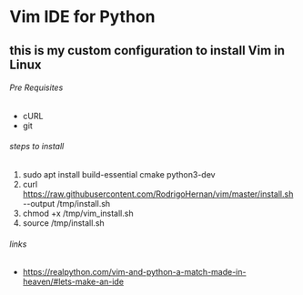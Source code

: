 # Vim IDE for Python
## this is my custom configuration to install Vim in Linux

###### Pre Requisites
- cURL
- git


###### steps to install
1. sudo apt install build-essential cmake python3-dev
2. curl https://raw.githubusercontent.com/RodrigoHernan/vim/master/install.sh --output /tmp/install.sh
3. chmod +x /tmp/vim_install.sh
4. source /tmp/install.sh 



###### links
- https://realpython.com/vim-and-python-a-match-made-in-heaven/#lets-make-an-ide
